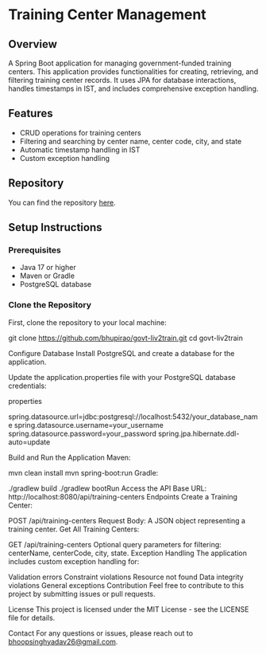 # Training Center Management

## Overview

A Spring Boot application for managing government-funded training centers. This application provides functionalities for creating, retrieving, and filtering training center records. It uses JPA for database interactions, handles timestamps in IST, and includes comprehensive exception handling.

## Features

- CRUD operations for training centers
- Filtering and searching by center name, center code, city, and state
- Automatic timestamp handling in IST
- Custom exception handling

## Repository

You can find the repository [here](https://github.com/bhupirao/govt-liv2train.git).

## Setup Instructions

### Prerequisites

- Java 17 or higher
- Maven or Gradle
- PostgreSQL database

### Clone the Repository

First, clone the repository to your local machine:

git clone https://github.com/bhupirao/govt-liv2train.git
cd govt-liv2train

Configure Database
Install PostgreSQL and create a database for the application.

Update the application.properties file with your PostgreSQL database credentials:

properties

spring.datasource.url=jdbc:postgresql://localhost:5432/your_database_name
spring.datasource.username=your_username
spring.datasource.password=your_password
spring.jpa.hibernate.ddl-auto=update

Build and Run the Application
Maven:

mvn clean install
mvn spring-boot:run
Gradle:

./gradlew build
./gradlew bootRun
Access the API
Base URL: http://localhost:8080/api/training-centers
Endpoints
Create a Training Center:

POST /api/training-centers
Request Body: A JSON object representing a training center.
Get All Training Centers:

GET /api/training-centers
Optional query parameters for filtering: centerName, centerCode, city, state.
Exception Handling
The application includes custom exception handling for:

Validation errors
Constraint violations
Resource not found
Data integrity violations
General exceptions
Contribution
Feel free to contribute to this project by submitting issues or pull requests.

License
This project is licensed under the MIT License - see the LICENSE file for details.

Contact
For any questions or issues, please reach out to bhoopsinghyadav26@gmail.com.

